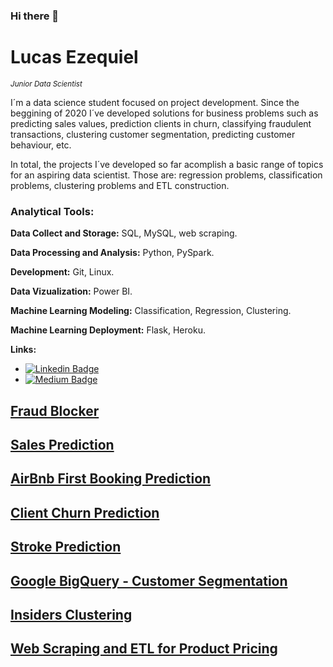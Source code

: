 ### Hi there 👋

# Lucas Ezequiel 
<sub>*Junior Data Scientist*</sub>

I´m a data science student focused on project development. Since the beggining of 2020 I´ve developed solutions for business problems such as predicting sales values, prediction clients in churn, classifying fraudulent transactions, clustering customer segmentation, predicting customer behaviour, etc. 

In total, the projects I´ve developed so far acomplish a basic range of topics for an aspiring data scientist. Those are: regression problems, classification problems, clustering problems and ETL construction.

### **Analytical Tools:**

**Data Collect and Storage:** SQL, MySQL, web scraping.

**Data Processing and Analysis:** Python, PySpark.

**Development:** Git, Linux. 

**Data Vizualization:** Power BI.

**Machine Learning Modeling:** Classification, Regression, Clustering. 

**Machine Learning Deployment:** Flask, Heroku.

**Links:**
* [![Linkedin Badge](https://img.shields.io/badge/-LinkedIn-blue?style=flat&logo=LinkedIn&logoColor=white)](https://www.linkedin.com/in/lucas-medeiros-14a8a51a8/)
* [![Medium Badge](https://img.shields.io/badge/M-Medium-lightgrey)](https://medium.com/@lucas.medeiross)


## [Fraud Blocker](https://github.com/LucasBMedeiros/fraud_blocker)


## [Sales Prediction](https://github.com/LucasBMedeiros/rossmann-sales)

## [AirBnb First Booking Prediction](https://github.com/LucasBMedeiros/airbnb_first_booking)

## [Client Churn Prediction](https://github.com/LucasBMedeiros/churn_prediction)

## [Stroke Prediction](https://github.com/LucasBMedeiros/stroke_prediction)

## [Google BigQuery - Customer Segmentation]()

## [Insiders Clustering]()

## [Web Scraping and ETL for Product Pricing]()

















